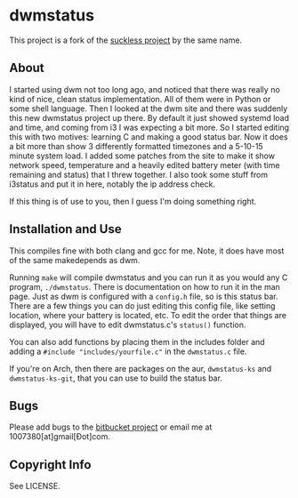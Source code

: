 # dwmstatus

This project is a fork of the [suckless project][2] by the same name.

## About

I started using dwm not too long ago, and noticed that there was really no kind
of nice, clean status implementation. All of them were in Python or some shell
language. Then I looked at the dwm site and there was suddenly this new
dwmstatus project up there. By default it just showed systemd load and time,
and coming from i3 I was expecting a bit more. So I started editing this with
two motives: learning C and making a good status bar. Now it does a bit more
than show 3 differently formatted timezones and a 5-10-15 minute system load. I
added some patches from the site to make it show network speed, temperature and
a heavily edited battery meter (with time remaining and status) that I threw
together. I also took some stuff from i3status and put it in here, notably the
ip address check.

If this thing is of use to you, then I guess I'm doing something right.

## Installation and Use

This compiles fine with both clang and gcc for me. Note, it does have most of
the same makedepends as dwm.

Running `make` will compile dwmstatus and you can run it as you would any C
program, `./dwmstatus`. There is documentation on how to run it in the man page.
Just as dwm is configured with a `config.h` file, so is this status bar. There
are a few things you can do just editing this config file, like setting
location, where your battery is located, etc. To edit the order that things are
displayed, you will have to edit dwmstatus.c's `status()` function.

You can also add functions by placing them in the includes folder and adding a
`#include "includes/yourfile.c"` in the `dwmstatus.c` file.

If you're on Arch, then there are packages on the aur, `dwmstatus-ks` and
`dwmstatus-ks-git`, that you can use to build the status bar.

## Bugs

Please add bugs to the [bitbucket project][1] or email me at
1007380[at]gmail[Ðot]com.

## Copyright Info

See LICENSE.

[1]: https://bitbucket.org/KaiSforza/dwmstatus
[2]: http://dwm.suckless.org/dwmstatus

